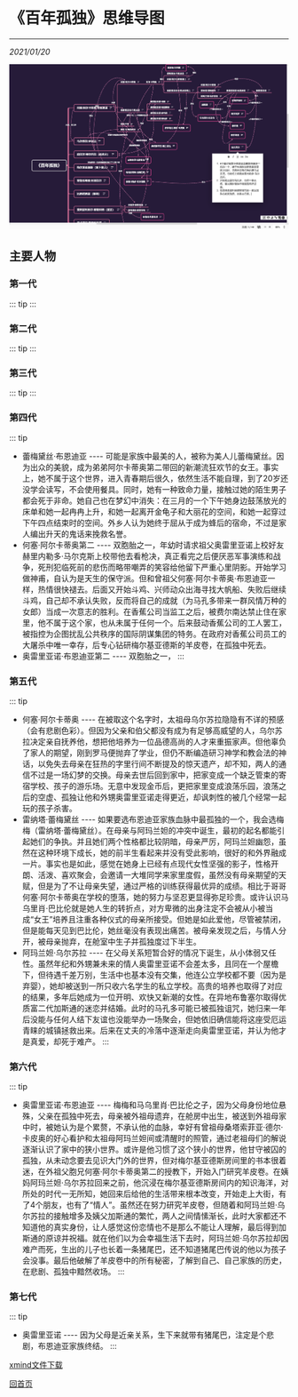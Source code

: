 # 《百年孤独》思维导图
---
*2021/01/20*

![图一](./assets/bngd.jpg)

## 主要人物

### 第一代

::: tip
:::

### 第二代

::: tip
:::

### 第三代

::: tip
:::

### 第四代

::: tip
* 蕾梅黛丝·布恩迪亚 ---- 可能是家族中最美的人，被称为美人儿蕾梅黛丝。因为出众的美貌，成为弟弟阿尔卡蒂奥第二带回的新潮流狂欢节的女王。事实上，她不属于这个世界，进入青春期后很久，依然生活不能自理，到了20岁还没学会读写，不会使用餐具。同时，她有一种致命力量，接触过她的陌生男子都会死于非命。她自己也在梦幻中消失：在三月的一个下午她身边鼓荡放光的床单和她一起冉冉上升，和她一起离开金龟子和大丽花的空间，和她一起穿过下午四点结束时的空间。外乡人认为她终于屈从于成为蜂后的宿命，不过是家人编出升天的鬼话来挽救名誉。
* 何塞·阿尔卡蒂奥第二 ---- 双胞胎之一，年幼时请求祖父奥雷里亚诺上校好友赫里内勒多·马尔克斯上校带他去看枪决，真正看完之后便厌恶军事演练和战争，死刑犯临死前的悲伤而略带嘲弄的笑容给他留下严重心里阴影。开始学习做神甫，自认为是天生的保守派。但和曾祖父何塞·阿尔卡蒂奥·布恩迪亚一样，热情很快褪去。后面又开始斗鸡、兴师动众出海寻找大帆船、失败后继续斗鸡，自己却不承认失败，反而将自己的成就（为马孔多带来一群风情万种的女郎）当成一次意志的胜利。在香蕉公司当监工之后，被费尔南达禁止住在家里，他不属于这个家，也从未属于任何一个。后来鼓动香蕉公司的工人罢工，被指控为企图扰乱公共秩序的国际阴谋集团的特务。在政府对香蕉公司员工的大屠杀中唯一幸存，后专心钻研梅尔基亚德斯的羊皮卷，在孤独中死去。
* 奥雷里亚诺·布恩迪亚第二 ---- 双胞胎之一，
:::

### 第五代

::: tip
* 何塞·阿尔卡蒂奥 ---- 在被取这个名字时，太祖母乌尔苏拉隐隐有不详的预感（会有悲剧色彩）。但因为父亲和伯父都没有成为有足够高威望的人，乌尔苏拉决定亲自抚养他，想把他培养为一位品德高尚的人才来重振家声。但他辜负了家人的期望，刚到罗马便抛弃了学业，但仍不断编造研习神学和教会法的神话，以免失去母亲在狂热的字里行间不断提及的惊天遗产，却不知，两人的通信不过是一场幻梦的交换。母亲去世后回到家中，把家变成一个缺乏管束的寄宿学校、孩子的游乐场。无意中发现金币后，更把家里变成浪荡乐园，浪荡之后的空虚、孤独让他和外甥奥雷里亚诺走得更近，却讽刺性的被几个经常一起玩的孩子杀害。
* 雷纳塔·蕾梅黛丝 ---- 如果要选布恩迪亚家族血脉中最孤独的一个，我会选梅梅（雷纳塔·蕾梅黛丝）。在母亲与阿玛兰妲的冲突中诞生，最初的起名都能引起她们的争执。并且她们两个性格都比较阴暗，母亲严厉，阿玛兰妲幽怨，虽然在这种环境下成长，她的前半生看起来并没有受此影响，很好的和外界融成一片。事实也是如此，感觉在她身上已经有点现代女性坚强的影子，性格开朗、活泼、喜欢聚会，会邀请一大堆同学来家里度假，虽然没有母亲期望的天赋，但是为了不让母亲失望，通过严格的训练获得最优异的成绩。相比于哥哥何塞·阿尔卡蒂奥在学校的堕落，她的努力与坚忍更显得弥足珍贵。或许认识马乌里肖·巴比伦就是她人生的转折点，对方卑微的出身注定不会被从小被当成“女王”培养且注重各种仪式的母亲所接受。但她是如此爱他，尽管被禁闭，但是能每天见到巴比伦，她丝毫没有表现出痛苦。被母亲发现之后，与情人分开，被母亲抛弃，在舱室中生子并孤独度过下半生。
* 阿玛兰妲·乌尔苏拉 ---- 在父母关系短暂合好的情况下诞生，从小体弱又任性。虽然年纪和外甥兼未来的情人奥雷里亚诺不会差太多，且同在一个屋檐下，但待遇千差万别，生活中也基本没有交集，他连公立学校都不要（因为是弃婴），她却被送到一所只收六名学生的私立学校。高贵的培养也取得了对应的结果，多年后她成为一位开明、欢快又新潮的女性。在异地布鲁塞尔取得优质富二代加斯通的迷恋并结婚。此时的马孔多可能已被孤独诅咒，她归来一年后没能与任何人结下友谊也没能举办一场聚会，但她依旧确信能将这座受厄运青睐的城镇拯救出来。后来在丈夫的冷落中逐渐走向奥雷里亚诺，并认为他才是真爱，却死于难产。
:::

### 第六代

::: tip
* 奥雷里亚诺·布恩迪亚 ---- 梅梅和马乌里肖·巴比伦之子，因为父母身份地位悬殊，父亲在孤独中死去，母亲被外祖母遗弃，在舱房中出生，被送到外祖母家中时，被她认为是个累赘，不承认他的血脉，幸好有曾祖母桑塔索菲亚·德尔·卡皮奥的好心看护和太祖母阿玛兰妲间或清醒时的照管，通过老祖母们的解说逐渐认识了家中的狭小世界。或许是他习惯了这个狭小的世界，他甘守被囚的孤独，从未动念要去见识大门外的世界，但对梅尔基亚德斯房间里的书本很着迷，在外祖父胞兄何塞·阿尔卡蒂奥第二的授教下，开始入门研究羊皮卷。在姨妈阿玛兰妲·乌尔苏拉回来之前，他沉浸在梅尔基亚德斯房间内的知识海洋，对所处的时代一无所知，她回来后给他的生活带来根本改变，开始走上大街，有了4个朋友，也有了“情人”。虽然还在努力研究羊皮卷，但随着和阿玛兰妲·乌尔苏拉的接触增多及姨父加斯通的繁忙，两人之间情愫渐长，此时大家都还不知道他的真实身份，让人感觉这份恋情也不是那么不能让人理解，最后得到加斯通的原谅并祝福。就在他们以为会幸福生活下去时，阿玛兰妲·乌尔苏拉却因难产而死，生出的儿子也长着一条猪尾巴，还不知道猪尾巴传说的他以为孩子会没事。最后他破解了羊皮卷中的所有秘密，了解到自己、自己家族的历史，在悲剧、孤独中黯然收场。
:::

### 第七代

::: tip
* 奥雷里亚诺 ---- 因为父母是近亲关系，生下来就带有猪尾巴，注定是个悲剧，布恩迪亚家族终结。
:::

[xmind文件下载](/bngd.xmind)

[回首页](/life)